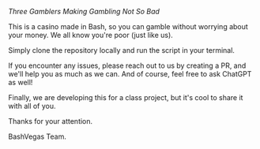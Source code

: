 *Three Gamblers Making Gambling Not So Bad*

This is a casino made in Bash, so you can gamble without worrying about your money. We all know you're poor (just like us).

Simply clone the repository locally and run the script in your terminal.

If you encounter any issues, please reach out to us by creating a PR, and we'll help you as much as we can. And of course, feel free to ask ChatGPT as well!

Finally, we are developing this for a class project, but it's cool to share it with all of you.

Thanks for your attention.

BashVegas Team.
